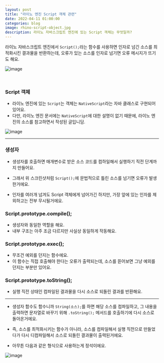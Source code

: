 ```yaml
---
layout: post
title: "라이노 엔진 Script 객체 관련"
date: 2022-04-11 01:00:00
categories: blog
image: rhino-script-object.jpg
description: 라이노 자바스크립트 엔진에 있는 Script 객체는 무엇일까?
---
```


라이노 자바스크립트 엔진에서 `Script();`라는 함수를 사용하면 인자로 넘긴 소스를 최적화시킨 결과물을 반환하는데, 오류가 있는 소스를 인자로 넘기면 오류 메시지가 뜨기도 해요.

![image]({{site.url}}{{site.baseurl}}/assets/images/rhino-script-object/0.png)

<br>

### Script 객체
- 라이노 엔진에 있는 `Script`는 객체는 `NativeScript`라는 자바 클래스로 구현되어 있어요.
- 다만, 라이노 엔진 문서에는 `NativeScript`에 대한 설명이 없기 때문에, 라이노 엔진의 소스를 참고하면서 작성된 글입니담.

![image]({{site.url}}{{site.baseurl}}/assets/images/rhino-script-object/1.png)

***

### 생성자

- 생성자를 호출하면 매개변수로 받은 소스 코드를 컴하일해서 실행하기 직전 단계까지 만들어요.
- 그래서 위 스크린샷처럼 `Script();`에 문법적으로 틀린 소스를 넘기면 오류가 발생한거에요.

- 인자를 여러개 넘겨도 Script 객체에게 넘어가긴 하지만, 가장 앞에 있는 인자를 제외하고는 전부 무시될거에요.

### Script.prototype.compile();

- 생성자와 동일한 역할을 해요.
- 내부 구조는 아주 조금 다르지만 사실상 동일하게 작동해요.

### Script.prototype.exec();

- 무조건 예외를 던지는 함수에요.
- 이 함수는 직접 호출해야 한다는 오류가 출력되는데, 소스를 뜯어보면 그냥 예외를 던지는 부분만 있어요.

### Script.prototype.toString();

- 실행 직전 상태인 컴파일된 결과물을 다시 소스로 되돌린 결과를 반환해요.

***

- 생성자 함수도 함수니까 `String(소스);`를 하면 해당 소스를 컴파일하고, 그 내용을 출력하면 문자열로 바꾸기 위해 `.toString();` 메서드를 호출하기에 다시 소스로 돌아온거에요.
- 즉, 소스를 최적화시키는 함수가 아니라, 소스를 컴파일해서 실행 직전으로 만들었다가 다시 디컴파일해서 소스로 되돌린 결과물이 출력된거에요.

- 아무튼 다음과 같은 형식으로 사용하는게 정석이에요.

![image]({{site.url}}{{site.baseurl}}/assets/images/rhino-script-object/2.png)
